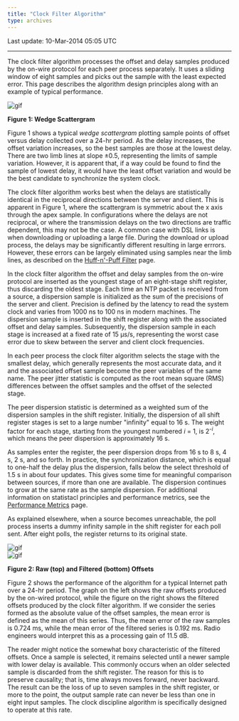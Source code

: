 ```yaml
---
title: "Clock Filter Algorithm"
type: archives
--- 
```


Last update: 10-Mar-2014 05:05 UTC

* * *

The clock filter algorithm processes the offset and delay samples produced by the on-wire protocol for each peer process separately. It uses a sliding window of eight samples and picks out the sample with the least expected error. This page describes the algorithm design principles along with an example of typical performance.

![gif](/archives/pic/flt5.gif)

**Figure 1: Wedge Scattergram**

Figure 1 shows a typical _wedge scattergram_ plotting sample points of offset versus delay collected over a 24-hr period. As the delay increases, the offset variation increases, so the best samples are those at the lowest delay. There are two limb lines at slope ±0.5, representing the limits of sample variation. However, it is apparent that, if a way could be found to find the sample of lowest delay, it would have the least offset variation and would be the best candidate to synchronize the system clock.

The clock filter algorithm works best when the delays are statistically identical in the reciprocal directions between the server and client. This is apparent in Figure 1, where the scattergram is symmetric about the x axis through the apex sample. In configurations where the delays are not reciprocal, or where the transmission delays on the two directions are traffic dependent, this may not be the case. A common case with DSL links is when downloading or uploading a large file. During the download or upload process, the delays may be significantly different resulting in large errrors. However, these errors can be largely eliminated using samples near the limb lines, as described on the [Huff-n'-Puff Filter](/archives/4.2.8-series/huffpuff) page.

In the clock filter algorithm the offset and delay samples from the on-wire protocol are inserted as the youngest stage of an eight-stage shift register, thus discarding the oldest stage. Each time an NTP packet is received from a source, a dispersion sample is initialized as the sum of the precisions of the server and client. Precision is defined by the latency to read the system clock and varies from 1000 ns to 100 ns in modern machines. The dispersion sample is inserted in the shift register along with the associated offset and delay samples. Subsequently, the dispersion sample in each stage is increased at a fixed rate of 15 μs/s, representing the worst case error due to skew between the server and client clock frequencies.

In each peer process the clock filter algorithm selects the stage with the smallest delay, which generally represents the most accurate data, and it and the associated offset sample become the peer variables of the same name. The peer jitter statistic is computed as the root mean square (RMS) differences between the offset samples and the offset of the selected stage.

The peer dispersion statistic is determined as a weighted sum of the dispersion samples in the shift register. Initially, the dispersion of all shift register stages is set to a large number "infinity" equal to 16 s. The weight factor for each stage, starting from the youngest numbered _i_ = 1, is 2<sup>-_i_</sup>, which means the peer dispersion is approximately 16 s.

As samples enter the register, the peer dispersion drops from 16 s to 8 s, 4 s, 2 s, and so forth. In practice, the synchronization distance, which is equal to one-half the delay plus the dispersion, falls below the select threshold of 1.5 s in about four updates. This gives some time for meaningful comparison between sources, if more than one are available. The dispersion continues to grow at the same rate as the sample dispersion. For additional information on statistacl principles and performance metrics, see the [Performance Metrics](/archives/4.2.8-series/stats) page.

As explained elsewhere, when a source becomes unreachable, the poll process inserts a dummy infinity sample in the shift register for each poll sent. After eight polls, the register returns to its original state.

![gif](/archives/pic/flt1.gif)   
![gif](/archives/pic/flt2.gif)

**Figure 2: Raw (top) and Filtered (bottom) Offsets**

Figure 2 shows the performance of the algorithm for a typical Internet path over a 24-hr period. The graph on the left shows the raw offsets produced by the on-wired protocol, while the figure on the right shows the filtered offsets produced by the clock filter algorithm. If we consider the series formed as the absolute value of the offset samples, the mean error is defined as the mean of this series. Thus, the mean error of the raw samples is 0.724 ms, while the mean error of the filtered series is 0.192 ms. Radio engineers would interpret this as a processing gain of 11.5 dB.

The reader might notice the somewhat boxy characteristic of the filtered offsets. Once a sample is selected, it remains selected until a newer sample with lower delay is available. This commonly occurs when an older selected sample is discarded from the shift register. The reason for this is to preserve causality; that is, time always moves forward, never backward. The result can be the loss of up to seven samples in the shift register, or more to the point, the output sample rate can never be less than one in eight input samples. The clock discipline algorithm is specifically designed to operate at this rate.
